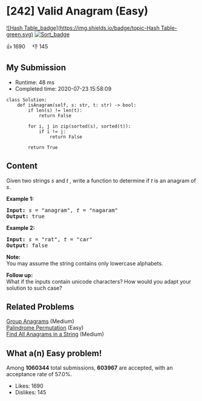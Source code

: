 # [242] Valid Anagram (Easy)

[![Hash Table_badge](https://img.shields.io/badge/topic-Hash Table-green.svg)](https://leetcode.com/problems/valid-anagram/)  [![Sort_badge](https://img.shields.io/badge/topic-Sort-green.svg)](https://leetcode.com/problems/valid-anagram/) 

:+1: 1690 &nbsp; &nbsp; :thumbsdown: 145

## My Submission

- Runtime: 48 ms
- Completed time: 2020-07-23 15:58:09

```python3
class Solution:
    def isAnagram(self, s: str, t: str) -> bool:
        if len(s) != len(t):
            return False
        
        for i, j in zip(sorted(s), sorted(t)):
            if i != j:
                return False
            
        return True
```

## Content
<p>Given two strings <em>s</em> and <em>t&nbsp;</em>, write a function to determine if <em>t</em> is an anagram of <em>s</em>.</p>

<p><b>Example 1:</b></p>

<pre>
<b>Input:</b> <em>s</em> = &quot;anagram&quot;, <em>t</em> = &quot;nagaram&quot;
<b>Output:</b> true
</pre>

<p><b>Example 2:</b></p>

<pre>
<b>Input:</b> <em>s</em> = &quot;rat&quot;, <em>t</em> = &quot;car&quot;
<b>Output: </b>false
</pre>

<p><strong>Note:</strong><br />
You may assume the string contains only lowercase alphabets.</p>

<p><strong>Follow up:</strong><br />
What if the inputs contain unicode characters? How would you adapt your solution to such case?</p>


## Related Problems
[Group Anagrams](https://leetcode.com/problems/group-anagrams/) (Medium) <br>
[Palindrome Permutation](https://leetcode.com/problems/palindrome-permutation/) (Easy) <br>
[Find All Anagrams in a String](https://leetcode.com/problems/find-all-anagrams-in-a-string/) (Medium) <br>

## What a(n) Easy problem!
Among **1060344** total submissions, **603967** are accepted, with an acceptance rate of 57.0%. <br>

- Likes: 1690
- Dislikes: 145

